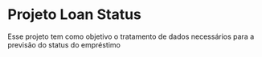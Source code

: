 # Projeto Loan Status
 Esse projeto tem como objetivo o tratamento de dados necessários para a previsão do status do empréstimo
